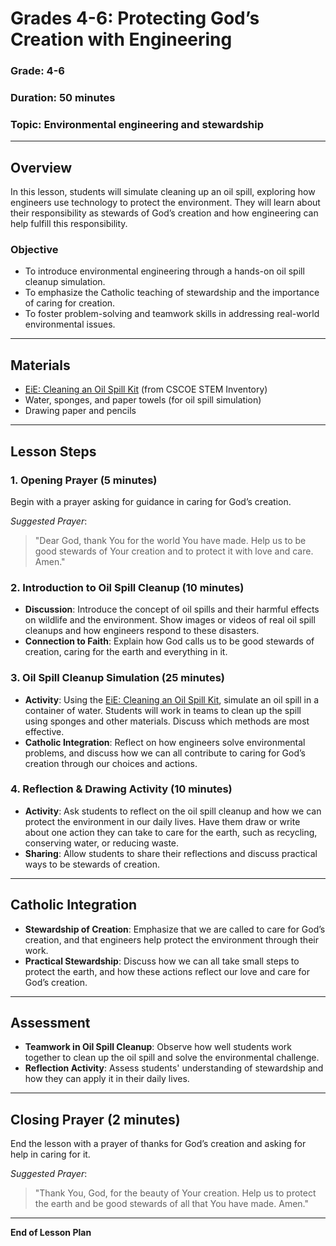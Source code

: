 # Grades 4-6: Protecting God’s Creation with Engineering

### **Grade**: 4-6  
### **Duration**: 50 minutes  
### **Topic**: Environmental engineering and stewardship

---

## **Overview**
In this lesson, students will simulate cleaning up an oil spill, exploring how engineers use technology to protect the environment. They will learn about their responsibility as stewards of God’s creation and how engineering can help fulfill this responsibility.

### **Objective**
- To introduce environmental engineering through a hands-on oil spill cleanup simulation.
- To emphasize the Catholic teaching of stewardship and the importance of caring for creation.
- To foster problem-solving and teamwork skills in addressing real-world environmental issues.

---

## **Materials**
- [EiE: Cleaning an Oil Spill Kit](https://cscoe.myturn.com/library/) (from CSCOE STEM Inventory)
- Water, sponges, and paper towels (for oil spill simulation)
- Drawing paper and pencils

---

## **Lesson Steps**

### **1. Opening Prayer (5 minutes)**  
Begin with a prayer asking for guidance in caring for God’s creation.

_Suggested Prayer_:
> "Dear God, thank You for the world You have made. Help us to be good stewards of Your creation and to protect it with love and care. Amen."

### **2. Introduction to Oil Spill Cleanup (10 minutes)**  
- **Discussion**: Introduce the concept of oil spills and their harmful effects on wildlife and the environment. Show images or videos of real oil spill cleanups and how engineers respond to these disasters.
- **Connection to Faith**: Explain how God calls us to be good stewards of creation, caring for the earth and everything in it.

### **3. Oil Spill Cleanup Simulation (25 minutes)**  
- **Activity**: Using the [EiE: Cleaning an Oil Spill Kit](https://cscoe.myturn.com/library/), simulate an oil spill in a container of water. Students will work in teams to clean up the spill using sponges and other materials. Discuss which methods are most effective.
- **Catholic Integration**: Reflect on how engineers solve environmental problems, and discuss how we can all contribute to caring for God’s creation through our choices and actions.

### **4. Reflection & Drawing Activity (10 minutes)**  
- **Activity**: Ask students to reflect on the oil spill cleanup and how we can protect the environment in our daily lives. Have them draw or write about one action they can take to care for the earth, such as recycling, conserving water, or reducing waste.
- **Sharing**: Allow students to share their reflections and discuss practical ways to be stewards of creation.

---

## **Catholic Integration**
- **Stewardship of Creation**: Emphasize that we are called to care for God’s creation, and that engineers help protect the environment through their work.
- **Practical Stewardship**: Discuss how we can all take small steps to protect the earth, and how these actions reflect our love and care for God’s creation.

---

## **Assessment**
- **Teamwork in Oil Spill Cleanup**: Observe how well students work together to clean up the oil spill and solve the environmental challenge.
- **Reflection Activity**: Assess students' understanding of stewardship and how they can apply it in their daily lives.

---

## **Closing Prayer (2 minutes)**  
End the lesson with a prayer of thanks for God’s creation and asking for help in caring for it.

_Suggested Prayer_:
> "Thank You, God, for the beauty of Your creation. Help us to protect the earth and be good stewards of all that You have made. Amen."

---

**End of Lesson Plan**
